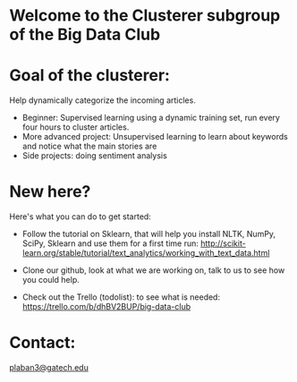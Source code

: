 Welcome to the Clusterer subgroup of the Big Data Club
============

Goal of the clusterer:
============

Help dynamically categorize the incoming articles.
- Beginner: Supervised learning using a dynamic training set, run every four hours to cluster articles.
- More advanced project: Unsupervised learning to learn about keywords and notice what the main stories are
- Side projects: doing sentiment analysis

New here?
==============

Here's what you can do to get started:
- Follow the tutorial on Sklearn, that will help you install NLTK, NumPy, SciPy, Sklearn and use them for a first time run:
http://scikit-learn.org/stable/tutorial/text_analytics/working_with_text_data.html

- Clone our github, look at what we are working on, talk to us to see how you could help.

- Check out the Trello (todolist): to see what is needed: https://trello.com/b/dhBV2BUP/big-data-club

Contact:
===========
plaban3@gatech.edu